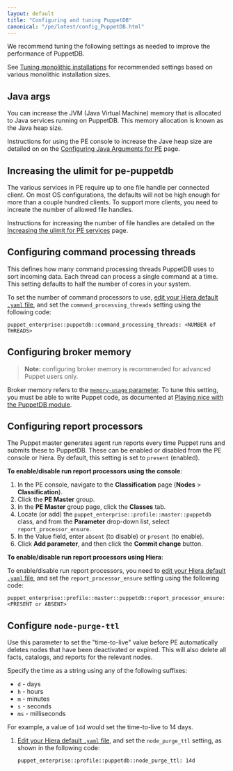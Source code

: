 ```yaml
---
layout: default
title: "Configuring and tuning PuppetDB"
canonical: "/pe/latest/config_PuppetDB.html"
---
```


We recommend tuning the following settings as needed to improve the performance of PuppetDB.

See [Tuning monolithic installations](./config_monolithic.html) for recommended settings based on various monolithic installation sizes.

## Java args

You can increase the JVM (Java Virtual Machine) memory that is allocated to Java services running on PuppetDB. This memory allocation is known as the Java heap size.

Instructions for using the PE console to increase the Jave heap size are detailed on on the [Configuring Java Arguments for PE](./config_java_args.html#pe-console-service) page.

## Increasing the ulimit for pe-puppetdb

The various services in PE require up to one file handle per connected client. On most OS configurations, the defaults will not be high enough for more than a couple hundred clients. To support more clients, you need to increate the number of allowed file handles.

Instructions for increasing the number of file handles are detailed on the [Increasing the ulimit for PE services](./config_ulimit.html) page.

## Configuring command processing threads

This defines how many command processing threads PuppetDB uses to sort incoming data. Each thread can process a single command at a time. This setting defaults to half the number of cores in your system.

To set the number of command processors to use, [edit your Hiera default `.yaml` file](./config_intro.html#configure-settings-with-hiera), and set the `command_processing_threads` setting using the following code:

~~~
puppet_enterprise::puppetdb::command_processing_threads: <NUMBER of THREADS>
~~~

## Configuring broker memory 

>**Note:** configuring broker memory is recommended for advanced Puppet users only.

Broker memory refers to the [`memory-usage` parameter]({{puppetdb}}/configure.html#memory-usage). To tune this setting, you must be able to write Puppet code, as documented at [Playing nice with the PuppetDB module]({{puppetdb}}/configure.html#playing-nice-with-the-puppetdb-module). 

## Configuring report processors

The Puppet master generates agent run reports every time Puppet runs and submits these to PuppetDB. These can be enabled or disabled from the PE console or hiera. By default, this setting is set to `present` (enabled).

**To enable/disable run report processors using the console**:

1. In the PE console, navigate to the **Classification** page (**Nodes** > **Classification**).
2. Click the **PE Master** group.
3. In the **PE Master** group page, click the **Classes** tab.
4. Locate (or add) the `puppet_enterprise::profile::master::puppetdb` class, and from the **Parameter** drop-down list, select `report_processor_ensure`.
5. In the Value field, enter `absent` (to disable) or `present` (to enable).
6. Click **Add parameter**, and then click the **Commit change** button.

**To enable/disable run report processors using Hiera**:

To enable/disable run report processors, you need to [edit your Hiera default `.yaml` file](./config_intro.html#configure-settings-with-hiera), and set the `report_processor_ensure` setting using the following code:

	puppet_enterprise::profile::master::puppetdb::report_processor_ensure: <PRESENT or ABSENT>

## Configure `node-purge-ttl`

Use this parameter to set the "time-to-live" value before PE automatically deletes nodes that have been deactivated or expired. This will also delete all facts, catalogs, and reports for the relevant nodes. 

Specify the time as a string using any of the following suffixes:

- `d`  - days
- `h`  - hours
- `m`  - minutes
- `s`  - seconds
- `ms` - milliseconds

For example, a value of `14d` would set the time-to-live to 14 days.

1. [Edit your Hiera default `.yaml` file](./config_intro.html#configure-settings-with-hiera), and set the `node_purge_ttl` setting, as shown in the following code:

   ~~~
   puppet_enterprise::profile::puppetdb::node_purge_ttl: 14d
   ~~~

